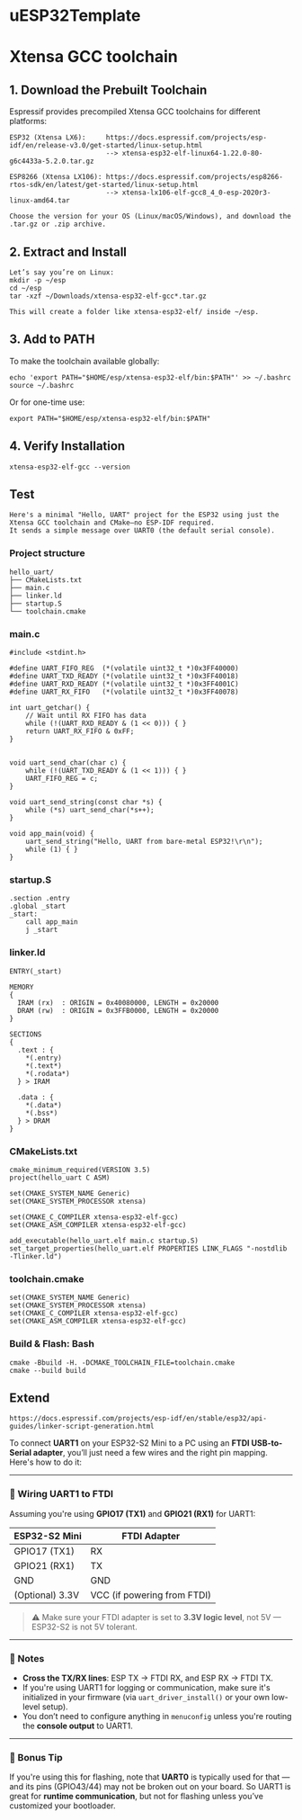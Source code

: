 # uESP32Template


#  Xtensa GCC toolchain

## 1. Download the Prebuilt Toolchain

Espressif provides precompiled Xtensa GCC toolchains for different platforms:


    ESP32 (Xtensa LX6):     https://docs.espressif.com/projects/esp-idf/en/release-v3.0/get-started/linux-setup.html
                            --> xtensa-esp32-elf-linux64-1.22.0-80-g6c4433a-5.2.0.tar.gz

    ESP8266 (Xtensa LX106): https://docs.espressif.com/projects/esp8266-rtos-sdk/en/latest/get-started/linux-setup.html
                            --> xtensa-lx106-elf-gcc8_4_0-esp-2020r3-linux-amd64.tar

    Choose the version for your OS (Linux/macOS/Windows), and download the .tar.gz or .zip archive.

## 2. Extract and Install

    Let’s say you’re on Linux:
    mkdir -p ~/esp
    cd ~/esp
    tar -xzf ~/Downloads/xtensa-esp32-elf-gcc*.tar.gz

    This will create a folder like xtensa-esp32-elf/ inside ~/esp.

##  3. Add to PATH

To make the toolchain available globally:

    echo 'export PATH="$HOME/esp/xtensa-esp32-elf/bin:$PATH"' >> ~/.bashrc
    source ~/.bashrc

Or for one-time use:

    export PATH="$HOME/esp/xtensa-esp32-elf/bin:$PATH"

## 4. Verify Installation

    xtensa-esp32-elf-gcc --version

## Test

    Here's a minimal "Hello, UART" project for the ESP32 using just the Xtensa GCC toolchain and CMake—no ESP-IDF required.
    It sends a simple message over UART0 (the default serial console).

### Project structure

    hello_uart/
    ├── CMakeLists.txt
    ├── main.c
    ├── linker.ld
    ├── startup.S
    └── toolchain.cmake

### main.c

    #include <stdint.h>

    #define UART_FIFO_REG  (*(volatile uint32_t *)0x3FF40000)
    #define UART_TXD_READY (*(volatile uint32_t *)0x3FF40018)
    #define UART_RXD_READY (*(volatile uint32_t *)0x3FF4001C)
    #define UART_RX_FIFO   (*(volatile uint32_t *)0x3FF40078)

    int uart_getchar() {
        // Wait until RX FIFO has data
        while (!(UART_RXD_READY & (1 << 0))) { }
        return UART_RX_FIFO & 0xFF;
    }


    void uart_send_char(char c) {
        while (!(UART_TXD_READY & (1 << 1))) { }
        UART_FIFO_REG = c;
    }

    void uart_send_string(const char *s) {
        while (*s) uart_send_char(*s++);
    }

    void app_main(void) {
        uart_send_string("Hello, UART from bare-metal ESP32!\r\n");
        while (1) { }
    }

### startup.S

    .section .entry
    .global _start
    _start:
        call app_main
        j _start

### linker.ld

    ENTRY(_start)

    MEMORY
    {
      IRAM (rx)  : ORIGIN = 0x40080000, LENGTH = 0x20000
      DRAM (rw)  : ORIGIN = 0x3FFB0000, LENGTH = 0x20000
    }

    SECTIONS
    {
      .text : {
        *(.entry)
        *(.text*)
        *(.rodata*)
      } > IRAM

      .data : {
        *(.data*)
        *(.bss*)
      } > DRAM
    }

### CMakeLists.txt

    cmake_minimum_required(VERSION 3.5)
    project(hello_uart C ASM)

    set(CMAKE_SYSTEM_NAME Generic)
    set(CMAKE_SYSTEM_PROCESSOR xtensa)

    set(CMAKE_C_COMPILER xtensa-esp32-elf-gcc)
    set(CMAKE_ASM_COMPILER xtensa-esp32-elf-gcc)

    add_executable(hello_uart.elf main.c startup.S)
    set_target_properties(hello_uart.elf PROPERTIES LINK_FLAGS "-nostdlib -Tlinker.ld")

### toolchain.cmake

    set(CMAKE_SYSTEM_NAME Generic)
    set(CMAKE_SYSTEM_PROCESSOR xtensa)
    set(CMAKE_C_COMPILER xtensa-esp32-elf-gcc)
    set(CMAKE_ASM_COMPILER xtensa-esp32-elf-gcc)


### Build & Flash: Bash

    cmake -Bbuild -H. -DCMAKE_TOOLCHAIN_FILE=toolchain.cmake
    cmake --build build

## Extend

    https://docs.espressif.com/projects/esp-idf/en/stable/esp32/api-guides/linker-script-generation.html

To connect **UART1** on your ESP32-S2 Mini to a PC using an **FTDI USB-to-Serial adapter**, you’ll just need a few wires and the right pin mapping. Here's how to do it:

---

### 🔌 Wiring UART1 to FTDI

Assuming you're using **GPIO17 (TX1)** and **GPIO21 (RX1)** for UART1:

| ESP32-S2 Mini | FTDI Adapter |
|---------------|--------------|
| GPIO17 (TX1)  | RX           |
| GPIO21 (RX1)  | TX           |
| GND           | GND          |
| (Optional) 3.3V | VCC (if powering from FTDI) |

> ⚠️ Make sure your FTDI adapter is set to **3.3V logic level**, not 5V — ESP32-S2 is not 5V tolerant.

---

### 🧠 Notes

- **Cross the TX/RX lines**: ESP TX → FTDI RX, and ESP RX → FTDI TX.
- If you're using UART1 for logging or communication, make sure it's initialized in your firmware (via `uart_driver_install()` or your own low-level setup).
- You don’t need to configure anything in `menuconfig` unless you're routing the **console output** to UART1.

---

### 🧪 Bonus Tip

If you're using this for flashing, note that **UART0** is typically used for that — and its pins (GPIO43/44) may not be broken out on your board. So UART1 is great for **runtime communication**, but not for flashing unless you’ve customized your bootloader.

